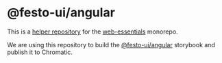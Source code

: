 # @festo-ui/angular

This is a [helper repository](https://www.chromatic.com/docs/monorepos#run-chromatic-more-than-once-in-a-second-chromatic-project) for the [web-essentials](https://github.com/Festo-se/festo-ui-web-essentials) monorepo.

We are using this repository to build the [@festo-ui/angular](https://github.com/Festo-se/festo-ui-angular) storybook and publish it to Chromatic.

